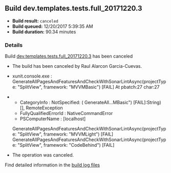 ## Build dev.templates.tests.full_20171220.3
- **Build result:** `canceled`
- **Build queued:** 12/20/2017 5:39:35 AM
- **Build duration:** 90.34 minutes
### Details
Build [dev.templates.tests.full_20171220.3](https://winappstudio.visualstudio.com/web/build.aspx?pcguid=a4ef43be-68ce-4195-a619-079b4d9834c2&builduri=vstfs%3a%2f%2f%2fBuild%2fBuild%2f24475) has been canceled

+ The build has been canceled by Raul Alarcon Garcia-Cuevas.
+ xunit.console.exe :     GenerateAllPagesAndFeaturesAndCheckWithSonarLintAsync(projectType: "SplitView", framework: 
"MVVMBasic") [FAIL]
At pbatch:27 char:27
+ 
    + CategoryInfo          : NotSpecified: (    GenerateAll...MBasic") [FAIL]:String) [], RemoteException
    + FullyQualifiedErrorId : NativeCommandError
    + PSComputerName        : [localhost]
 
    GenerateAllPagesAndFeaturesAndCheckWithSonarLintAsync(projectType: "SplitView", framework: "MVVMLight") [FAIL]
    GenerateAllPagesAndFeaturesAndCheckWithSonarLintAsync(projectType: "SplitView", framework: "CodeBehind") [FAIL]

+ The operation was canceled.

Find detailed information in the [build log files](https://uwpctdiags.blob.core.windows.net/buildlogs/dev.templates.tests.full_20171220.3_logs.zip)
